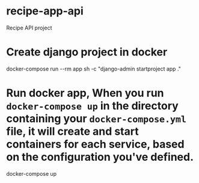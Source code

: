 # recipe-app-api
Recipe API project

# Create django project in docker
docker-compose run --rm app sh -c "django-admin startproject app ."

# Run docker app, When you run `docker-compose up` in the directory containing your `docker-compose.yml` file, it will create and start containers for each service, based on the configuration you've defined.
docker-compose up 